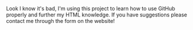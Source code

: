 Look I know it's bad, I'm using this project to learn how to use GitHub properly and further my HTML knowledge. If you have suggestions please contact me through the form on the website!
